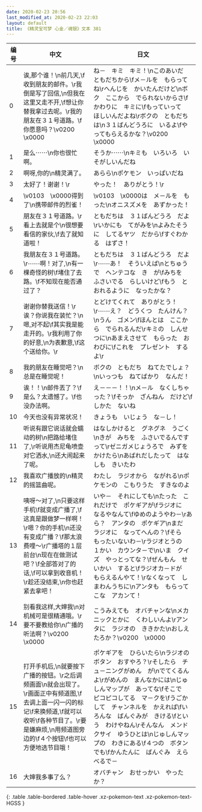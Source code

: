 ```yaml
---
date: 2020-02-23 20:56
last_modified_at: 2020-02-23 22:03
layout: default
title: 《精灵宝可梦 心金／魂银》文本 381
---
```

| 编号 | 中文 | 日文 |
| ---- | ---- | ---- |
| 0 | 诶,那个谁！\n前几天,\f收到朋友的邮件。\r我倒是写了回信,\n但我在这里又走不开,\f想让你替我拿过去呢。\r我的朋友在３１号道路。\f你愿意吗？\v0200　\x0000 | ね－　キミ　キミ！\nこのあいだ　ともだちから\fメ－ルを　もらってね\rへんじを　かいたんだけど\nボク　ここから　でられないからさ\fかわりに　キミに\fもっていって　ほしいんだよね\rボクの　ともだちは\n３１ばんどうろに　いるよ\fやってもらえるかな？\v0200　\x0000 |
| 1 | 是么⋯⋯\n你也很忙啊。 | そうか⋯⋯\nキミも　いろいろ　いそがしいんだね |
| 2 | 啊呀,你的\n精灵满了。 | あらら\nポケモン　いっぱいだね |
| 3 | 太好了！谢谢！\r | やった！　ありがとう！\r |
| 4 | \v0103　\x0000得到了\n携带邮件的烈雀！ | \v0103　\x0000は　メ－ルを　もった\nオニスズメを　あずかった！ |
| 5 | 朋友在３１号道路。\r看上去就是个\n很想要看信的家伙,\f去了就知道啦！ | ともだちは　３１ばんどうろ　だよ\rいかにも　てがみを\nよみたそうに　してるヤツ　だから\fすぐわかる　はずさ！ |
| 6 | 我朋友在３１号道路。\r⋯⋯啊！对了,\n有一棵奇怪的树\f堵住了去路。\f不知现在能否通过了？ | ともだちは　３１ばんどうろ　だよ\r⋯⋯あ！　そういえば\nとちゅうで　ヘンテコな　き　が\fみちを　ふさいでる　らしいけど\fもう　とおれるように　なったかな？ |
| 7 | 谢谢你替我送信！\r诶？你说我在装忙？\n嗯,对不起\f其实我是能走开的。\r我利用了你的好意,\n为表歉意,\f这个送给你。\r | とどけてくれて　ありがとう！\r⋯⋯え？　どうくつ　たんけん？\nうん　ゴメン\fほんとは　ここから　でられるんだ\rキミの　しんせつに\nあまえさせて　もらった　おわびに\fこれを　プレゼント　するよ\r |
| 8 | 我的朋友在睡觉吧？\n总是在睡觉呢！ | ボクの　ともだち　ねてたでしょ？\nいっつも　ねてばかり　なんだ！ |
| 9 | 诶！！\n邮件丟了？\f是么？太遗憾了。\f也没办法啊。 | え－－－！！\nメ－ル　なくしちゃった？\fそっか　ざんねん　だけど\fしかた　ないね |
| 10 | 今天也没有异常状况！ | きょうも　いじょう　な－し！ |
| 11 | 听说有跟它说话就会蠕动的树\n把路给堵住了,\r听说用杰尼龟喷壶对它洒水,\n还大闹起来了呢。 | はなしかけると　グネグネ　うごく\nきが　みちを　ふさいでるんですって\rゼニガメじょうろで　みずを　かけたら\nあばれだしたって　はなしも　きいたわ |
| 12 | 我喜欢广播放的\n精灵的摇篮曲呢。 | わたし　ラジオから　ながれる\nポケモンの　こもりうた　すきなのよ |
| 13 | 咦呀～对了,\n只要这样手机\f就变成广播了,\f这真是跟做梦一样啊！\r嗯？你的手机\n还没有变成广播？\f那太浪费哩～\r广播塔的１层前台\n现在在做测试吧？\f全部答对了的话,\f可以拿到收音机！\r趁还没结束,\n你也赶紧去拿吧！ | いや－　それにしても\nたった　これだけで　ポケギアが\fラジオに　なるやなんて\fゆめのようやわ－\rあら？　アンタの　ポケギア\nまだ　ラジオに　なってへんの？\fそら　もったいないわ－\rラジオとうの　１かい　カウンタ－で\nいま　クイズ　やっとってな？\fぜんもん　せいかい　すると\fラジオカ－ドが　もらえるんやて！\rなくなって　しまわんうちに\nアンタも　もらってこな　アカンて！ |
| 14 | 别看我这样,大婶我\n对机械可是很精通哦。\r要不要教给你\n广播的听法啊？\v0200　\x0000 | こうみえても　オバチャンな\nメカニックとかに　くわしいんよ\rアンタに　ラジオの　ききかた\nおしえたろか？\v0200　\x0000 |
| 15 | 打开手机后,\n就要按下广播的按钮。\r之后调频画面\n就会出现了。\r画面正中有频道图,\f去调上面一闪一闪的标记\f来换频道,\f就可以收听\f各种节目了。\r要是嫌麻烦,\n用频道图旁边的\f４个按钮\f也可以方便地选节目哦！ | ポケギアを　ひらいたら\nラジオの　ボタン　おすやろ？\rそしたら　チュ－ニングがめん　が\nでてくるんよ\rがめんの　まんなかには\nじゅしんマップが　あってな\fそこで　ピコピコしてる　マ－クを\fうごかして　チャンネルを　かえれば\fいろんな　ばんぐみが　きける\fという　わけやねん\rそんなん　メンドクサイ　ゆうひとは\nじゅしんマップの　わきにある\f４つの　ボタンでも\fかんたんに　ばんぐみ　えらべるで－ |
| 16 | 大婶我多事了么？ | オバチャン　おせっかい　やったか？ |
{: .table .table-bordered .table-hover .xz-pokemon-text .xz-pokemon-text-HGSS }